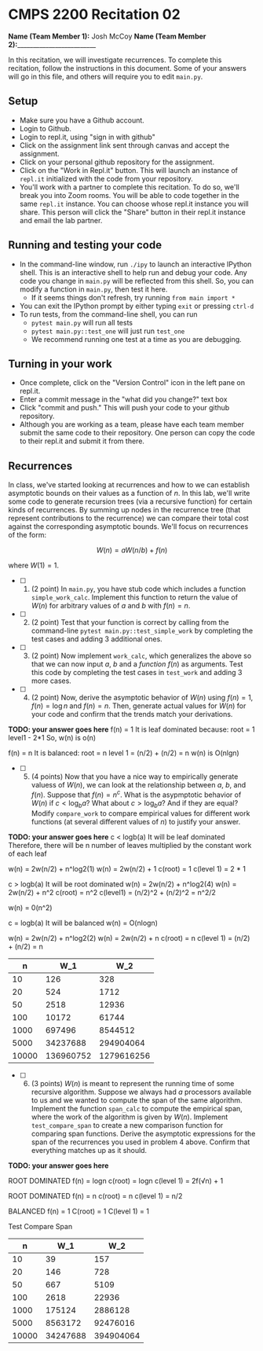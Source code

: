 # CMPS 2200  Recitation 02

**Name (Team Member 1):** Josh McCoy 
**Name (Team Member 2):**_________________________

In this recitation, we will investigate recurrences. 
To complete this recitation, follow the instructions in this document. Some of your answers will go in this file, and others will require you to edit `main.py`.


## Setup
- Make sure you have a Github account.
- Login to Github.
- Login to repl.it, using "sign in with github"
- Click on the assignment link sent through canvas and accept the assignment.
- Click on your personal github repository for the assignment.
- Click on the "Work in Repl.it" button. This will launch an instance of `repl.it` initialized with the code from your repository.
- You'll work with a partner to complete this recitation. To do so, we'll break you into Zoom rooms. You will be able to code together in the same `repl.it` instance. You can choose whose repl.it instance you will share. This person will click the "Share" button in their repl.it instance and email the lab partner.

## Running and testing your code
- In the command-line window, run `./ipy` to launch an interactive IPython shell. This is an interactive shell to help run and debug your code. Any code you change in `main.py` will be reflected from this shell. So, you can modify a function in `main.py`, then test it here.
  + If it seems things don't refresh, try running `from main import *`
- You can exit the IPython prompt by either typing `exit` or pressing `ctrl-d`
- To run tests, from the command-line shell, you can run
  + `pytest main.py` will run all tests
  + `pytest main.py::test_one` will just run `test_one`
  + We recommend running one test at a time as you are debugging.

## Turning in your work

- Once complete, click on the "Version Control" icon in the left pane on repl.it.
- Enter a commit message in the "what did you change?" text box
- Click "commit and push." This will push your code to your github repository.
- Although you are working as a team, please have each team member submit the same code to their repository. One person can copy the code to their repl.it and submit it from there.

## Recurrences

In class, we've started looking at recurrences and how to we can establish asymptotic bounds on their values as a function of $n$. In this lab, we'll write some code to generate recursion trees (via a recursive function) for certain kinds of recurrences. By summing up nodes in the recurrence tree (that represent contributions to the recurrence) we can compare their total cost against the corresponding asymptotic bounds. We'll focus on  recurrences of the form:

$$ W(n) = aW(n/b) + f(n) $$

where $W(1) = 1$.

- [ ] 1. (2 point) In `main.py`, you have stub code which includes a function `simple_work_calc`. Implement this function to return the value of $W(n)$ for arbitrary values of $a$ and $b$ with $f(n)=n$.

- [ ] 2. (2 point) Test that your function is correct by calling from the command-line `pytest main.py::test_simple_work` by completing the test cases and adding 3 additional ones.

- [ ] 3. (2 point) Now implement `work_calc`, which generalizes the above so that we can now input $a$, $b$ and a *function* $f(n)$ as arguments. Test this code by completing the test cases in `test_work` and adding 3 more cases.

- [ ] 4. (2 point) Now, derive the asymptotic behavior of $W(n)$ using $f(n) = 1$, $f(n) = \log n$ and $f(n) = n$. Then, generate actual values for $W(n)$ for your code and confirm that the trends match your derivations.

**TODO: your answer goes here**
f(n) = 1
It is leaf dominated because:
root = 1
level1 - 2*1
So, w(n) is o(n)

f(n) = n
It is balanced:
root = n
level 1 = (n/2) + (n/2) = n
w(n) is O(nlgn)

- [ ] 5. (4 points) Now that you have a nice way to empirically generate valuess of $W(n)$, we can look at the relationship between $a$, $b$, and $f(n)$. Suppose that $f(n) = n^c$. What is the asypmptotic behavior of $W(n)$ if $c < \log_b a$? What about $c > \log_b a$? And if they are equal? Modify `compare_work` to compare empirical values for different work functions (at several different values of $n$) to justify your answer. 

**TODO: your answer goes here**
c < logb(a)
It will be leaf dominated
Therefore, there will be n number of leaves multiplied by the constant work of each leaf

w(n) = 2w(n/2) + n^log2(1)
w(n) = 2w(n/2) + 1
c(root) = 1
c(level 1) = 2 * 1

c > logb(a)
It will be root dominated 
w(n) = 2w(n/2) + n^log2(4)
w(n) = 2w(n/2) + n^2
c(root) = n^2
c(level1) = (n/2)^2 + (n/2)^2 = n^2/2

w(n) = 0(n^2)

c = logb(a)
It will be balanced
w(n) = O(nlogn)

w(n) = 2w(n/2) + n^log2(2)
w(n) = 2w(n/2) + n
c(root) = n
c(level 1) = (n/2) + (n/2) = n

|     n |       W_1 |        W_2 |
|-------|-----------|------------|
|    10 |       126 |        328 |
|    20 |       524 |       1712 |
|    50 |      2518 |      12936 |
|   100 |     10172 |      61744 |
|  1000 |    697496 |    8544512 |
|  5000 |  34237688 |  294904064 |
| 10000 | 136960752 | 1279616256 |

- [ ] 6. (3 points) $W(n)$ is meant to represent the running time of some recursive algorithm. Suppose we always had $a$ processors available to us and we wanted to compute the span of the same algorithm. Implement the function `span_calc` to compute the empirical span, where the work of the algorithm is given by $W(n)$. Implement `test_compare_span` to create a new comparison function for comparing span functions. Derive the asymptotic expressions for the span of the recurrences you used in problem 4 above. Confirm that everything matches up as it should. 

**TODO: your answer goes here**

ROOT DOMINATED
f(n) = logn
c(root) = logn
c(level 1) = 2f(√n) + 1

ROOT DOMINATED
f(n) = n
c(root) = n
c(level 1) = n/2

BALANCED
f(n) = 1
C(root) = 1
C(level 1) = 1

Test Compare Span

|     n |      W_1 |       W_2 |
|-------|----------|-----------|
|    10 |       39 |       157 |
|    20 |      146 |       728 |
|    50 |      667 |      5109 |
|   100 |     2618 |     22936 |
|  1000 |   175124 |   2886128 |
|  5000 |  8563172 |  92476016 |
| 10000 | 34247688 | 394904064 |
